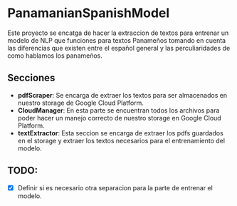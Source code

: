 # PanamanianSpanishModel
Este proyecto se encatga de hacer la extraccion de textos 
para entrenar un modelo de NLP que funciones para 
textos Panameños tomando en cuenta las diferencias que 
existen entre el español general y las perculiaridades 
de como hablamos los panameños.

## Secciones
*   **pdfScraper**: Se encarga de extraer los textos para ser
    almacenados en nuestro storage de Google Cloud Platform.
*   **CloudManager**: En esta parte se encuentran todos los 
    archivos para poder hacer un manejo correcto de nuestro storage en Google Cloud Platform.
*   **textExtractor**: Esta seccion se encarga de extraer los
    pdfs guardados en el storage y extraer los textos 
    necesarios para el entrenamiento del modelo.

## TODO: 
 - [x]  Definir si es necesario otra separacion para 
        la parte de entrenar el modelo.
